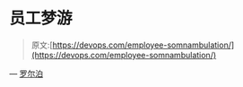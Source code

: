 # 员工梦游

> 原文:[https://devops.com/employee-somnambulation/](https://devops.com/employee-somnambulation/)

— [罗尔泊](https://devops.com/author/breselman/)